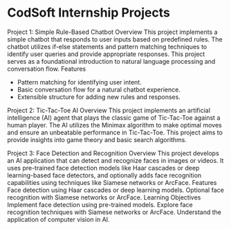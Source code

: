 # CodSoft Internship Projects
Project 1: Simple Rule-Based Chatbot
Overview
This project implements a simple chatbot that responds to user inputs based on predefined rules. The chatbot utilizes if-else statements and pattern matching techniques to identify user queries and provide appropriate responses. This project serves as a foundational introduction to natural language processing and conversation flow.
Features
- Pattern matching for identifying user intent.
- Basic conversation flow for a natural chatbot experience.
- Extensible structure for adding new rules and responses.

Project 2: Tic-Tac-Toe AI
Overview
This project implements an artificial intelligence (AI) agent that plays the classic game of Tic-Tac-Toe against a human player. The AI utilizes the Minimax algorithm to make optimal moves and ensure an unbeatable performance in Tic-Tac-Toe. This project aims to provide insights into game theory and basic search algorithms.

Project 3: Face Detection and Recognition
Overview
This project develops an AI application that can detect and recognize faces in images or videos. It uses pre-trained face detection models like Haar cascades or deep learning-based face detectors, and optionally adds face recognition capabilities using techniques like Siamese networks or ArcFace.
Features
Face detection using Haar cascades or deep learning models.
Optional face recognition with Siamese networks or ArcFace.
Learning Objectives
Implement face detection using pre-trained models.
Explore face recognition techniques with Siamese networks or ArcFace.
Understand the application of computer vision in AI.
